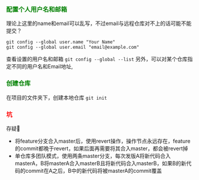 
### <font color=green>配置个人用户名和邮箱</font>

理论上这里的name和email可以乱写，不过email与远程仓库对不上的话可能不能提交？

    git config --global user.name "Your Name"
    git config --global user.email "email@example.com"

查看设置的用户名和邮箱 `git config --global --list` 另外，可以对某个仓库指定不同的用户名和Email地址,


### <font color=green>创建仓库</font>

在项目的文件夹下，创建本地仓库
`git init`




### <font color=red>坑</font>
存疑🤨
- 将feature分支合入master后，使用revert操作，操作节点永远存在，feature的commit都晚于revert，如果后面再需要将其合入master，都会被revert掉
- 单仓库多团队模式，使用两条master分支，每次发版A将新代码合入masterA，B将masterA合入masterB且将新代码合入masterB，如果B的新代码的commit在A之后，B中的新代码将被masterA的commit覆盖

